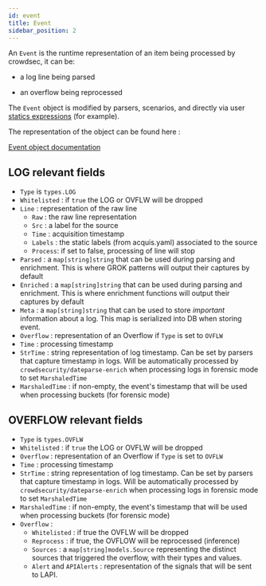```yaml
---
id: event
title: Event
sidebar_position: 2
---
```


An `Event` is the runtime representation of an item being processed by crowdsec, it can be: 

 - a log line being parsed

 - an overflow being reprocessed


The `Event` object is modified by parsers, scenarios, and directly via user [statics expressions](/Crowdsec/v1/references/parsers/#statics) (for example).

The representation of the object can be found here : 

[Event object documentation](https://pkg.go.dev/github.com/crowdsecurity/crowdsec/pkg/types#Event)

## LOG relevant fields

 - `Type` is `types.LOG`
 - `Whitelisted` : if `true` the LOG or OVFLW will be dropped
 - `Line` : representation of the raw line
    - `Raw` : the raw line representation
    - `Src` : a label for the source
    - `Time` : acquisition timestamp
    - `Labels` : the static labels (from acquis.yaml) associated to the source
    - `Process`: if set to false, processing of line will stop
 - `Parsed` : a `map[string]string` that can be used during parsing and enrichment. This is where GROK patterns will output their captures by default
 - `Enriched` : a `map[string]string` that can be used during parsing and enrichment. This is where enrichment functions will output their captures by default
 - `Meta` : a `map[string]string` that can be used to store *important* information about a log. This map is serialized into DB when storing event.
 - `Overflow` : representation of an Overflow if `Type` is set to `OVFLW`
 - `Time` : processing timestamp
 - `StrTime` : string representation of log timestamp. Can be set by parsers that capture timestamp in logs. Will be automatically processed by `crowdsecurity/dateparse-enrich` when processing logs in forensic mode to set `MarshaledTime`
 - `MarshaledTime` : if non-empty, the event's timestamp that will be used when processing buckets (for forensic mode)
 
## OVERFLOW relevant fields

 - `Type` is `types.OVFLW`
 - `Whitelisted` : if `true` the LOG or OVFLW will be dropped
 - `Overflow` : representation of an Overflow if `Type` is set to `OVFLW`
 - `Time` : processing timestamp
 - `StrTime` : string representation of log timestamp. Can be set by parsers that capture timestamp in logs. Will be automatically processed by `crowdsecurity/dateparse-enrich` when processing logs in forensic mode to set `MarshaledTime`
 - `MarshaledTime` : if non-empty, the event's timestamp that will be used when processing buckets (for forensic mode)
 - `Overflow` : 
    - `Whitelisted` : if true the OVFLW will be dropped
    - `Reprocess` : if true, the OVFLOW will be reprocessed (inference)
    - `Sources` : a `map[string]models.Source` representing the distinct sources that triggered the overflow, with their types and values.
    - `Alert` and `APIAlerts` : representation of the signals that will be sent to LAPI.

